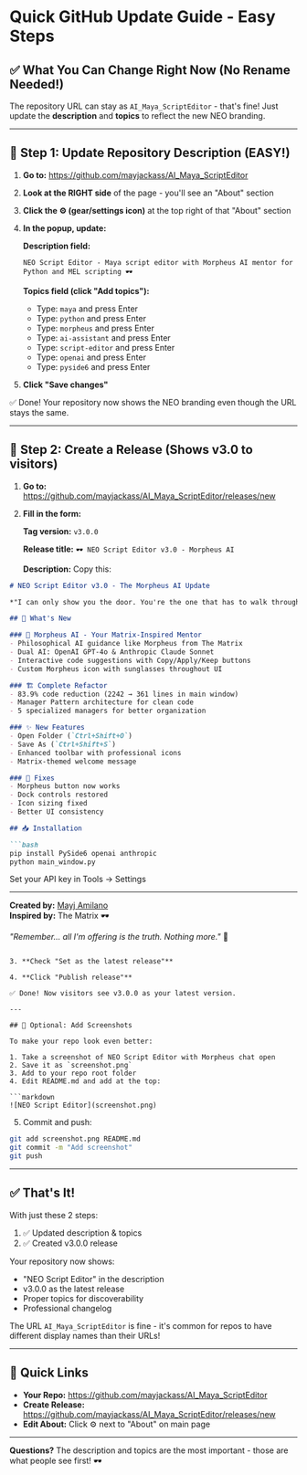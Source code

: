 # Quick GitHub Update Guide - Easy Steps

## ✅ What You Can Change Right Now (No Rename Needed!)

The repository URL can stay as `AI_Maya_ScriptEditor` - that's fine! Just update the **description** and **topics** to reflect the new NEO branding.

---

## 🎯 Step 1: Update Repository Description (EASY!)

1. **Go to:** https://github.com/mayjackass/AI_Maya_ScriptEditor

2. **Look at the RIGHT side** of the page - you'll see an "About" section

3. **Click the ⚙️ (gear/settings icon)** at the top right of that "About" section

4. **In the popup, update:**

   **Description field:**
   ```
   NEO Script Editor - Maya script editor with Morpheus AI mentor for Python and MEL scripting 🕶️
   ```

   **Topics field (click "Add topics"):**
   - Type: `maya` and press Enter
   - Type: `python` and press Enter
   - Type: `morpheus` and press Enter
   - Type: `ai-assistant` and press Enter
   - Type: `script-editor` and press Enter
   - Type: `openai` and press Enter
   - Type: `pyside6` and press Enter

5. **Click "Save changes"**

✅ Done! Your repository now shows the NEO branding even though the URL stays the same.

---

## 🎯 Step 2: Create a Release (Shows v3.0 to visitors)

1. **Go to:** https://github.com/mayjackass/AI_Maya_ScriptEditor/releases/new

2. **Fill in the form:**

   **Tag version:** `v3.0.0`
   
   **Release title:** `🕶️ NEO Script Editor v3.0 - Morpheus AI`
   
   **Description:** Copy this:

```markdown
# NEO Script Editor v3.0 - The Morpheus AI Update

*"I can only show you the door. You're the one that has to walk through it."*

## 🎉 What's New

### 🤖 Morpheus AI - Your Matrix-Inspired Mentor
- Philosophical AI guidance like Morpheus from The Matrix
- Dual AI: OpenAI GPT-4o & Anthropic Claude Sonnet
- Interactive code suggestions with Copy/Apply/Keep buttons
- Custom Morpheus icon with sunglasses throughout UI

### 🏗️ Complete Refactor
- 83.9% code reduction (2242 → 361 lines in main window)
- Manager Pattern architecture for clean code
- 5 specialized managers for better organization

### ✨ New Features
- Open Folder (`Ctrl+Shift+O`)
- Save As (`Ctrl+Shift+S`)
- Enhanced toolbar with professional icons
- Matrix-themed welcome message

### 🐛 Fixes
- Morpheus button now works
- Dock controls restored
- Icon sizing fixed
- Better UI consistency

## 📥 Installation

```bash
pip install PySide6 openai anthropic
python main_window.py
```

Set your API key in Tools → Settings

---

**Created by:** [Mayj Amilano](https://github.com/mayjackass)  
**Inspired by:** The Matrix 🕶️

*"Remember... all I'm offering is the truth. Nothing more."* 💊
```

3. **Check "Set as the latest release"**

4. **Click "Publish release"**

✅ Done! Now visitors see v3.0.0 as your latest version.

---

## 📸 Optional: Add Screenshots

To make your repo look even better:

1. Take a screenshot of NEO Script Editor with Morpheus chat open
2. Save it as `screenshot.png`
3. Add to your repo root folder
4. Edit README.md and add at the top:

```markdown
![NEO Script Editor](screenshot.png)
```

5. Commit and push:
```bash
git add screenshot.png README.md
git commit -m "Add screenshot"
git push
```

---

## ✅ That's It!

With just these 2 steps:
1. ✅ Updated description & topics
2. ✅ Created v3.0.0 release

Your repository now shows:
- "NEO Script Editor" in the description
- v3.0.0 as the latest release
- Proper topics for discoverability
- Professional changelog

The URL `AI_Maya_ScriptEditor` is fine - it's common for repos to have different display names than their URLs!

---

## 🎊 Quick Links

- **Your Repo:** https://github.com/mayjackass/AI_Maya_ScriptEditor
- **Create Release:** https://github.com/mayjackass/AI_Maya_ScriptEditor/releases/new
- **Edit About:** Click ⚙️ next to "About" on main page

---

**Questions?** The description and topics are the most important - those are what people see first! 🕶️
